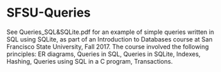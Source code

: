 # SFSU-Queries
See Queries_SQL&SQLite.pdf for an example of simple queries written in SQL using SQLite, as part of an Introduction to Databases course at San Francisco State University, Fall 2017. 
The course involved the following principles: ER diagrams, Queries in SQL, Queries in SQLite, Indexes, Hashing, Queries using SQL in a C program, Transactions.
